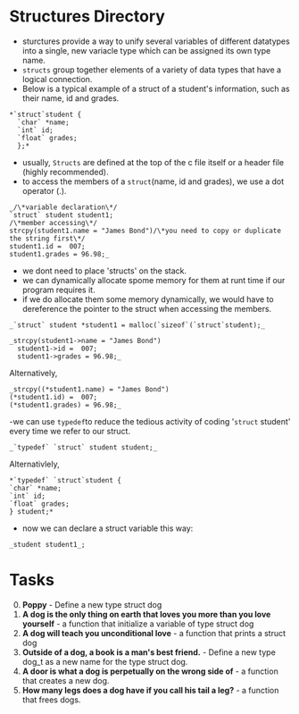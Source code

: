 # Structures Directory

- sturctures provide a way to unify several variables of different datatypes into a single, new variacle type which can be assigned its own type name.
- `structs` group together elements of a variety of data types that have a logical connection.
- Below is a typical example of a struct of a student's information, such as their name, id and grades.

```
*`struct`student {
  `char` *name;
  `int` id;
  `float` grades;
  };*
  ```
  
  
  - usually, `Structs` are defined at the top of the c file itself or a header file (highly recommended).
  - to access the members of a `struct`(name, id and grades), we use a dot operator (.).
  
  ```
  _/\*variable declaration\*/
  `struct` student student1;
  /\*member accessing\*/
  strcpy(student1.name = "James Bond")/\*you need to copy or duplicate the string first\*/
  student1.id =  007;
  student1.grades = 96.98;_
  ```
  
  - we dont need to place 'structs' on the stack.
  - we can dynamically allocate spome memory for them at runt time if our program requires it.
  - if we do allocate them some memory dynamically, we would have to dereference the pointer to the struct when accessing the members.

```
_`struct` student *student1 = malloc(`sizeof`(`struct`student);_

_strcpy(student1->name = "James Bond")
  student1->id =  007;
  student1->grades = 96.98;_
  ```
  
  Alternatively,
  
  ```
  _strcpy((*student1.name) = "James Bond")
  (*student1.id) =  007;
  (*student1.grades) = 96.98;_
  ```
  -we can use `typedef`to reduce the tedious activity of coding '`struct` student' every time we refer to our struct.
  
  ```
  _`typedef` `struct` student student;_
  ```
  
  Alternativlely,
  
  ```
  *`typedef` `struct`student {
  `char` *name;
  `int` id;
  `float` grades;
  } student;*
  ```
  
  - now we can declare a struct variable this way:
  
  ```
  _student student1_;
  ```
  # Tasks
  
  0. **Poppy** - Define a new type struct dog
  1. **A dog is the only thing on earth that loves you more than you love yourself** - a function that initialize a variable of type struct dog
  2. **A dog will teach you unconditional love** - a function that prints a struct dog
  3. **Outside of a dog, a book is a man's best friend.** - Define a new type dog_t as a new name for the type struct dog.
  4. **A door is what a dog is perpetually on the wrong side of** - a function that creates a new dog.
  5. **How many legs does a dog have if you call his tail a leg?** -  a function that frees dogs.
  
  
  
  
  
  
  
  
  
  
  
  
  
  
  
  
  
  
  
  
